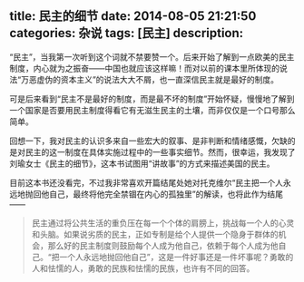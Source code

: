 title: 民主的细节
date: 2014-08-05 21:21:50
categories: 杂说
tags: [民主]
description: 
---
“民主”，当我第一次听到这个词就不禁要赞一个。后来开始了解到一点欧美的民主制度，内心就为之振奋——中国也就应该这样嘛！而对以前的课本里所体现的说法“万恶虚伪的资本主义”的说法大大不屑，也一直深信民主就是最好的制度。  

可是后来看到“民主不是最好的制度，而是最不坏的制度”开始怀疑，慢慢地了解到一个国家是否要用民主制度得看它有无滋生民主的土壤，而非仅仅是一个口号那么简单。  

回想一下，我对民主的认识多来自一些宏大的叙事、是非判断和情绪感慨，欠缺的是对民主的这一制度在具体实施过程中的一些事实细节。然而，很幸运，我发现了刘瑜女士《民主的细节》，这本书试图用“讲故事”的方式来描述美国的民主。  

目前这本书还没看完，不过我非常喜欢开篇结尾处她对托克维尔“民主把一个人永远地抛回他自己，最终将他完全禁锢在内心的孤独里”的解读，也将此作为结尾——  
>民主通过将公共生活的重负压在每一个个体的肩膀上，挑战每一个人的心灵和头脑。如果说劣质的民主，正如专制是给个人提供一个隐身于群体的机会，那么好的民主制度则鼓励每个人成为他自己，依赖于每个人成为他自己。“把一个人永远地抛回他自己”，这是一件好事还是一件坏事呢？勇敢的人和怯懦的人，勇敢的民族和怯懦的民族，也许有不同的回答。
